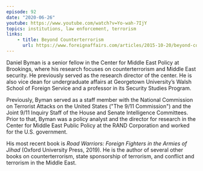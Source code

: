 ```yaml
---
episode: 92
date: "2020-06-26"
youtube: https://www.youtube.com/watch?v=Yo-wah-7IjY
topics: institutions, law enforcement, terrorism
links:
    - title: Beyond Counterterrorism
      url: https://www.foreignaffairs.com/articles/2015-10-20/beyond-counterterrorism
---
```

Daniel Byman is a senior fellow in the Center for Middle East Policy at Brookings, where his research focuses on counterterrorism and Middle East security. He previously served as the research director of the center. He is also vice dean for undergraduate affairs at Georgetown University’s Walsh School of Foreign Service and a professor in its Security Studies Program.

Previously, Byman served as a staff member with the National Commission on Terrorist Attacks on the United States ("The 9/11 Commission") and the Joint 9/11 Inquiry Staff of the House and Senate Intelligence Committees. Prior to that, Byman was a policy analyst and the director for research in the Center for Middle East Public Policy at the RAND Corporation and worked for the U.S. government.

His most recent book is *Road Warriors: Foreign Fighters in the Armies of Jihad* (Oxford University Press, 2019). He is the author of several other books on counterterrorism, state sponsorship of terrorism, and conflict and terrorism in the Middle East.
